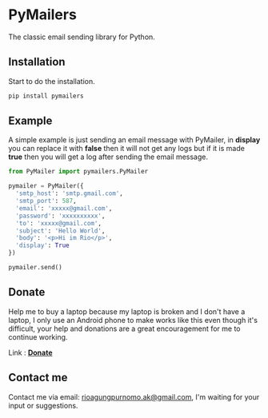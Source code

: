 # PyMailers
The classic email sending library for Python.

## Installation
Start to do the installation.
```bash
pip install pymailers
```

## Example
A simple example is just sending an email message with PyMailer, in **display** you can replace it with **false** then it will not get any logs but if it is made **true** then you will get a log after sending the email message.

```python
from PyMailer import pymailers.PyMailer

pymailer = PyMailer({
  'smtp_host': 'smtp.gmail.com',
  'smtp_port': 587,
  'email': 'xxxxx@gmail.com',
  'password': 'xxxxxxxxxx',
  'to': 'xxxxx@gmail.com',
  'subject': 'Hello World',
  'body': '<p>Hi im Rio</p>',
  'display': True
})

pymailer.send()
```

## Donate
Help me to buy a laptop because my laptop is broken and I don't have a laptop, I only use an Android phone to make works like this even though it's difficult, your help and donations are a great encouragement for me to continue working.

Link : **[Donate](https://trakteer.id/rioagungpurnomo)**

## Contact me
Contact me via email: rioagungpurnomo.ak@gmail.com, I'm waiting for your input or suggestions.
